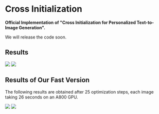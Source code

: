 # Cross Initialization

**Official Implementation of "Cross Initialization for Personalized Text-to-Image Generation".**

We will release the code soon.

## Results
<img src='assets/teaser.png'>

<img src='assets/CI.jpg'>

## Results of Our Fast Version
The following results are obtained after 25 optimization steps, each image taking 26 seconds on an A800 GPU.

<img src='assets/fast1.jpg'>

<img src='assets/fast2.jpg'>
